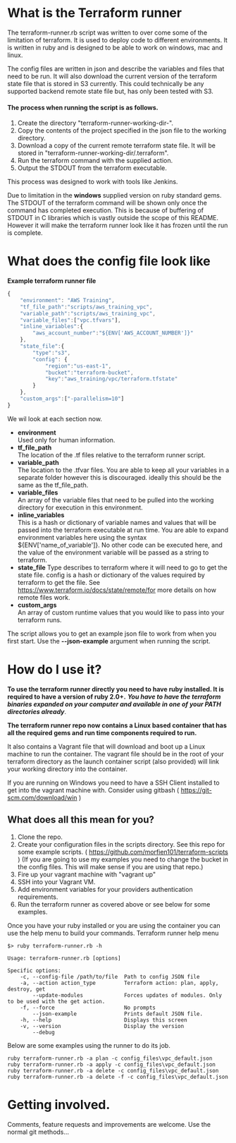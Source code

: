 # What is the Terraform runner

The terraform-runner.rb script was written to over come some of the limitation of terraform.
It is used to deploy code to different environments. It is written in ruby and is designed to be able to work on windows, mac and linux.

The config files are written in json and describe the variables and files that need to be run. It will also download the current version of the terraform state file that is stored in S3 currently. This could technically be any supported backend remote state file but, has only been tested with S3.

#### The process when running the script is as follows.
1. Create the directory "terraform-runner-working-dir-<datetime>".  
2. Copy the contents of the project specified in the json file to the working directory.  
3. Download a copy of the current remote terraform state file. It will be stored in "terraform-runner-working-dir/.terraform".  
4. Run the terraform command with the supplied action.  
5. Output the STDOUT from the terraform executable.  

This process was designed to work with tools like Jenkins.

Due to limitation in the __windows__ supplied version on ruby standard gems. The STDOUT of the terraform command will be shown only once the command has completed execution.
This is because of buffering of STDOUT in C libraries which is vastly outside the scope of this README.
However it will make the terraform runner look like it has frozen until the run is complete.

# What does the config file look like

__Example terraform runner file__
```javascript
{
	"environment": "AWS Training",
	"tf_file_path":"scripts/aws_training_vpc",
	"variable_path":"scripts/aws_training_vpc",
	"variable_files":["vpc.tfvars"],
	"inline_variables":{
		"aws_account_number":"${ENV['AWS_ACCOUNT_NUMBER']}"
	},
	"state_file":{
		"type":"s3",
		"config": {
			"region":"us-east-1",
			"bucket":"terraform-bucket",
			"key":"aws_training/vpc/terraform.tfstate"
		}
	},
	"custom_args":["-parallelism=10"]
}
```

We wil look at each section now.
* __environment__  
Used only for human information.
* __tf_file_path__  
The location of the .tf files relative to the terraform runner script.  
* __variable_path__  
The location to the .tfvar files. You are able to keep all your variables in a separate folder however this is discouraged. ideally this should be the same as the tf_file_path.  
* __variable_files__  
An array of the variable files that need to be pulled into the working directory for execution in this environment.  
* __inline_variables__  
This is a hash or dictionary of variable names and values that will be passed into the terraform executable at run time.
You are able to expand environment variables here using the syntax ${ENV['name_of_variable']}.
No other code can be executed here, and the value of the environment variable will be passed as a string to terraform.  
* __state_file__
Type describes to terraform where it will need to go to get the state file.
config is a hash or dictionary of the values required by terraform to get the file.
See https://www.terraform.io/docs/state/remote/for more details on how remote files work.  
* __custom_args__  
An array of custom runtime values that you would like to pass into your terraform runs.  

The script allows you to get an example json file to work from when you first start. Use the __--json-example__ argument when running the script.

# How do I use it?
__To use the terraform runner directly you need to have ruby installed. It is required to have a version of ruby 2.0+.__
*__You have to have the terraform binaries expanded on your computer and available in one of your PATH directories already__*.

__The terraform runner repo now contains a Linux based container that has all the required gems and run time components required to run.__

It also contains a Vagrant file that will download and boot up a Linux machine to run the container. The vagrant file should be in the root of your terraform directory as the launch container script (also provided) will link your working directory into the container.

If you are running on Windows you need to have a SSH Client installed to get into the vagrant machine with. Consider using gitbash ( https://git-scm.com/download/win )

## What does all this mean for you?
1. Clone the repo.
1. Create your configuration files in the scripts directory. See this repo for some example scripts. ( https://github.com/morfien101/terraform-scripts ) (If you are going to use my examples you need to change the bucket in the config files. This will make sense if you are using that repo.)
1. Fire up your vagrant machine with "vagrant up"
1. SSH into your Vagrant VM.
1. Add environment variables for your providers authentication requirements.
1. Run the terraform runner as covered above or see below for some examples.

Once you have your ruby installed or you are using the container you can use the help menu to build your commands.
Terraform runner help menu
```
$> ruby terraform-runner.rb -h

Usage: terraform-runner.rb [options]

Specific options:
    -c, --config-file /path/to/file  Path to config JSON file
    -a, --action action_type         Terraform action: plan, apply, destroy, get
        --update-modules             Forces updates of modules. Only to be used with the get action.
    -f, --force                      No prompts
        --json-example               Prints default JSON file.
    -h, --help                       Displays this screen
    -v, --version                    Display the version
        --debug
```

Below are some examples using the runner to do its job.  
```
ruby terraform-runner.rb -a plan -c config_files\vpc_default.json
ruby terraform-runner.rb -a apply -c config_files\vpc_default.json
ruby terraform-runner.rb -a delete -c config_files\vpc_default.json
ruby terraform-runner.rb -a delete -f -c config_files\vpc_default.json
```

# Getting involved.
Comments, feature requests and improvements are welcome.
Use the normal git methods...
